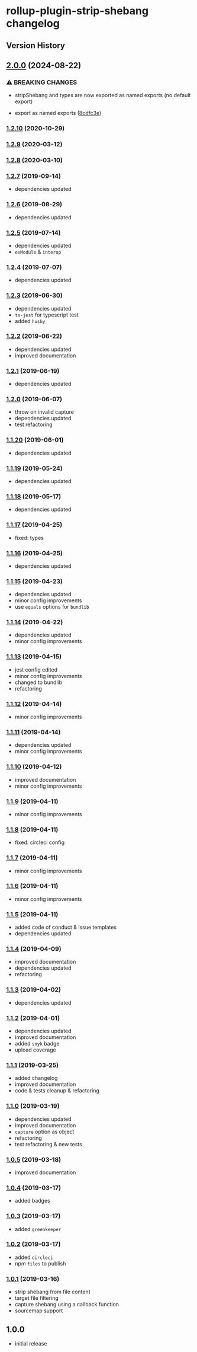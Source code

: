 # rollup-plugin-strip-shebang changelog

## Version History

## [2.0.0](https://github.com/manferlo81/rollup-plugin-strip-shebang/compare/v1.2.10...v2.0.0) (2024-08-22)

### ⚠ BREAKING CHANGES

* stripShebang and types are now exported as named exports (no default export)

* export as named exports ([8cdfc3e](https://github.com/manferlo81/rollup-plugin-strip-shebang/commit/8cdfc3e563d9a867279a613fddfec282a04436ce))

### [1.2.10](https://github.com/manferlo81/rollup-plugin-strip-shebang/compare/v1.2.9...v1.2.10) (2020-10-29)

### [1.2.9](https://github.com/manferlo81/rollup-plugin-strip-shebang/compare/v1.2.8...v1.2.9) (2020-03-12)

### [1.2.8](https://github.com/manferlo81/rollup-plugin-strip-shebang/compare/v1.2.7...v1.2.8) (2020-03-10)

### [1.2.7](https://github.com/manferlo81/rollup-plugin-strip-shebang/compare/v1.2.6...v1.2.7) (2019-09-14)

* dependencies updated

### [1.2.6](https://github.com/manferlo81/rollup-plugin-strip-shebang/compare/v1.2.5...v1.2.6) (2019-08-29)

* dependencies updated

### [1.2.5](https://github.com/manferlo81/rollup-plugin-strip-shebang/compare/v1.2.4...v1.2.5) (2019-07-14)

* dependencies updated
* `esModule` & `interop`

### [1.2.4](https://github.com/manferlo81/rollup-plugin-strip-shebang/compare/v1.2.3...v1.2.4) (2019-07-07)

* dependencies updated

### [1.2.3](https://github.com/manferlo81/rollup-plugin-strip-shebang/compare/v1.2.2...v1.2.3) (2019-06-30)

* dependencies updated
* `ts-jest` for typescript test
* added `husky`

### [1.2.2](https://github.com/manferlo81/rollup-plugin-strip-shebang/compare/v1.2.1...v1.2.2) (2019-06-22)

* dependencies updated
* improved documentation

### [1.2.1](https://github.com/manferlo81/rollup-plugin-strip-shebang/compare/v1.2.0...v1.2.1) (2019-06-19)

* dependencies updated

### [1.2.0](https://github.com/manferlo81/rollup-plugin-strip-shebang/compare/v1.1.20...v1.2.0) (2019-06-07)

* throw on invalid capture
* dependencies updated
* test refactoring

### [1.1.20](https://github.com/manferlo81/rollup-plugin-strip-shebang/compare/v1.1.19...v1.1.20) (2019-06-01)

* dependencies updated

### [1.1.19](https://github.com/manferlo81/rollup-plugin-strip-shebang/compare/v1.1.18...v1.1.19) (2019-05-24)

* dependencies updated

### [1.1.18](https://github.com/manferlo81/rollup-plugin-strip-shebang/compare/v1.1.17...v1.1.18) (2019-05-17)

* dependencies updated

### [1.1.17](https://github.com/manferlo81/rollup-plugin-strip-shebang/compare/v1.1.16...v1.1.17) (2019-04-25)

* fixed: types

### [1.1.16](https://github.com/manferlo81/rollup-plugin-strip-shebang/compare/v1.1.15...v1.1.16) (2019-04-25)

* dependencies updated

### [1.1.15](https://github.com/manferlo81/rollup-plugin-strip-shebang/compare/v1.1.14...v1.1.15) (2019-04-23)

* dependencies updated
* minor config improvements
* use `equals` options for `bundlib`

### [1.1.14](https://github.com/manferlo81/rollup-plugin-strip-shebang/compare/v1.1.13...v1.1.14) (2019-04-22)

* dependencies updated
* minor config improvements

### [1.1.13](https://github.com/manferlo81/rollup-plugin-strip-shebang/compare/v1.1.12...v1.1.13) (2019-04-15)

* jest config edited
* minor config improvements
* changed to bundlib
* refactoring

### [1.1.12](https://github.com/manferlo81/rollup-plugin-strip-shebang/compare/v1.1.11...v1.1.12) (2019-04-14)

* minor config improvements

### [1.1.11](https://github.com/manferlo81/rollup-plugin-strip-shebang/compare/v1.1.10...v1.1.11) (2019-04-14)

* dependencies updated
* minor config improvements

### [1.1.10](https://github.com/manferlo81/rollup-plugin-strip-shebang/compare/v1.1.9...v1.1.10) (2019-04-12)

* improved documentation
* minor config improvements

### [1.1.9](https://github.com/manferlo81/rollup-plugin-strip-shebang/compare/v1.1.8...v1.1.9) (2019-04-11)

* minor config improvements

### [1.1.8](https://github.com/manferlo81/rollup-plugin-strip-shebang/compare/v1.1.7...v1.1.8) (2019-04-11)

* fixed: circleci config

### [1.1.7](https://github.com/manferlo81/rollup-plugin-strip-shebang/compare/v1.1.6...v1.1.7) (2019-04-11)

* minor config improvements

### [1.1.6](https://github.com/manferlo81/rollup-plugin-strip-shebang/compare/v1.1.5...v1.1.6) (2019-04-11)

* minor config improvements

### [1.1.5](https://github.com/manferlo81/rollup-plugin-strip-shebang/compare/v1.1.4...v1.1.5) (2019-04-11)

* added code of conduct & issue templates
* dependencies updated

### [1.1.4](https://github.com/manferlo81/rollup-plugin-strip-shebang/compare/v1.1.3...v1.1.4) (2019-04-09)

* improved documentation
* dependencies updated
* refactoring

### [1.1.3](https://github.com/manferlo81/rollup-plugin-strip-shebang/compare/v1.1.2...v1.1.3) (2019-04-02)

* dependencies updated

### [1.1.2](https://github.com/manferlo81/rollup-plugin-strip-shebang/compare/v1.1.1...v1.1.2) (2019-04-01)

* dependencies updated
* improved documentation
* added `snyk` badge
* upload coverage

### [1.1.1](https://github.com/manferlo81/rollup-plugin-strip-shebang/compare/v1.1.0...v1.1.1) (2019-03-25)

* added changelog
* improved documentation
* code & tests cleanup & refactoring

### [1.1.0](https://github.com/manferlo81/rollup-plugin-strip-shebang/compare/v1.0.5...v1.1.0) (2019-03-19)

* dependencies updated
* improved documentation
* `capture` option as object
* refactoring
* test refactoring & new tests

### [1.0.5](https://github.com/manferlo81/rollup-plugin-strip-shebang/compare/v1.0.4...v1.0.5) (2019-03-18)

* improved documentation

### [1.0.4](https://github.com/manferlo81/rollup-plugin-strip-shebang/compare/v1.0.3...v1.0.4) (2019-03-17)

* added badges

### [1.0.3](https://github.com/manferlo81/rollup-plugin-strip-shebang/compare/v1.0.2...v1.0.3) (2019-03-17)

* added `greenkeeper`

### [1.0.2](https://github.com/manferlo81/rollup-plugin-strip-shebang/compare/v1.0.1...v1.0.2) (2019-03-17)

* added `circleci`
* npm `files` to publish

### [1.0.1](https://github.com/manferlo81/rollup-plugin-strip-shebang/compare/ebbd7931f056c8f700835399cc37a013ecb0033a...v1.0.1) (2019-03-16)

* strip shebang from file content
* target file filtering
* capture shebang using a callback function
* sourcemap support

## 1.0.0

* initial release

